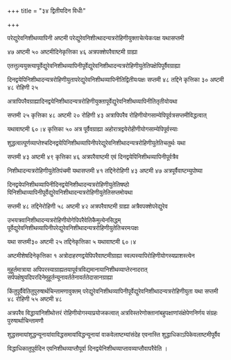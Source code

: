 +++
title = "३४ द्वितीयदिन विधीः"

+++

परेद्युरेवनिशीथव्यापिनी अष्टमी परेद्युरेवनिशीत्थादन्यत्ररोहिणीयुक्ताचेत्येकःपक्ष यथासप्तमी

४७ अष्टमी ५० अष्टमीदिनेकृत्तिका ४६ अत्रपक्शेपरैवाष्टमी ग्राह्या

एतत्तुल्ययुक्त्यापूर्वेद्युरेवनिशीथव्यापिनीपूर्वेद्युरेवनिशीथादन्यत्ररोहिणीयुतेतिपक्षेपिपूर्वैवग्राह्या

दिनद्वयेपिनिशीथादन्यत्ररोहिणीयुतापरेद्युरेवनिशीथव्यापिनीतिद्वितीयःपक्षः सप्तमी ४८ तद्दिने कृत्तिका ३० अष्टमी ४८ रोहिणी २५

अत्रापिपरैवग्राह्यादिनद्वयेनिशीथादन्यत्ररोहिणीयुक्तापूर्वेद्युरेवनिशीथव्यापिनीतितृतीयोयथा

सप्तमी २५ कृत्तिका ४८ अष्टमी २० रोहिणी ४३ अत्रापिपरैव रोहिणीयोगसाम्येपिपूर्वत्रसप्तमीविद्धत्वात्

यथावाष्टमी ६०।४ कृत्तिका ५० अत्र पूर्वैवग्राह्या अहोरात्रद्वयेरोहीणीयोगसाम्येपिपूर्वस्याः

शुद्धत्वात्पूर्णव्याप्तेश्चदिनद्वयेपिनिशीथव्यापिनीपरेद्युरेवनिशीथादन्यत्ररोहिणीयुतेतिचतुर्थः यथा

सप्तमी ४३ अष्टमी ४९ कृत्तिका ४६ अत्रपरैवाष्टमी एवं दिनद्वयेपिनिशीथव्यापिनीपूर्वत्रैव

निशीथादन्यत्ररोहिणीयुतेतिपंचमी यथासप्तमी ४१ तद्दिनेरोहिणी ४३ अष्टमी ४७ अत्रपूर्वैवाष्टम्युपोष्या

दिनद्वयेपनिशीथव्यापिनीदिनद्वयेनिशीथादन्यत्ररोहिणीयुतेतिषष्ठो पिनिशीथाव्यापिनीपूर्वेद्युरेवनिशीथादन्यत्ररोहिणीयुतेतिसप्तमोयथा

सप्तमी ४८ तद्दिनेरोहिणी ५८ अष्टमी ४२ अत्रपरैवाष्टमी ग्राह्या अत्रैवपक्शेपरेद्युरेव

उभयत्रवानिशीथादन्यत्ररोहिणीयोगेपिपरैवेतिकैमुत्येनसिद्धम् पूर्वेद्युरेवनिशीथव्यापिनीपरेद्युरेवनिशीथादन्यत्ररोहिणीयुतेतिचरमःपक्षः

यथा सप्तमी३० अष्टमी २५ तद्दिनेकृत्तिका ५ यथावाष्टमी ६०।४

अष्टमीशेषदिनेकृत्तिका १ अत्रोदाहरणद्वयेपिपरैवाष्टमीग्राह्या स्वल्पस्यापिरोहिणीयोगस्यप्राशस्त्येन

मुहूर्तमात्राया अपिपरस्याग्राह्यतयापूर्वत्रविद्यमानायानिशीथव्याप्तेरनादरात् सर्पपक्षेषुयदिपरदिनेमुहूर्तन्यूनावर्ततेनावर्ततेदासानग्राह्या

किंतुपूर्वैवेतितुपुरुषार्थचिन्तामणावुक्तम् परेद्युरेवनिशीथव्यापिनीपूर्वेद्युरेवनिशीथादन्यत्ररोहिणीयुता यथा सप्तमी ४८ रोहिणी ५५ अष्टमी ४८

अत्रपरैव विद्धायांनिशीथोत्तरं रोहिणीयोगस्याप्रयोजकत्वात् अत्रविस्तरेणोक्तानांबहुपक्षाणांसंक्षेपेणनिर्णय संग्रहः पुरुषार्थाचिन्तामणौ

शुद्धसमायांशुद्धन्यूनायांवाविद्धसमायांविद्धन्यूनायां वाकवेलाष्टम्यांसंदेह एवनास्ति शुद्धाधिकाऽपिकेवलाष्टमीपूर्वैव

विद्धाधिकातुपूर्वदिन एवनिशीथव्याप्तौपूर्वा दिनद्वयेनिशीथव्याप्तावव्याप्तौवापरैवेति ।

